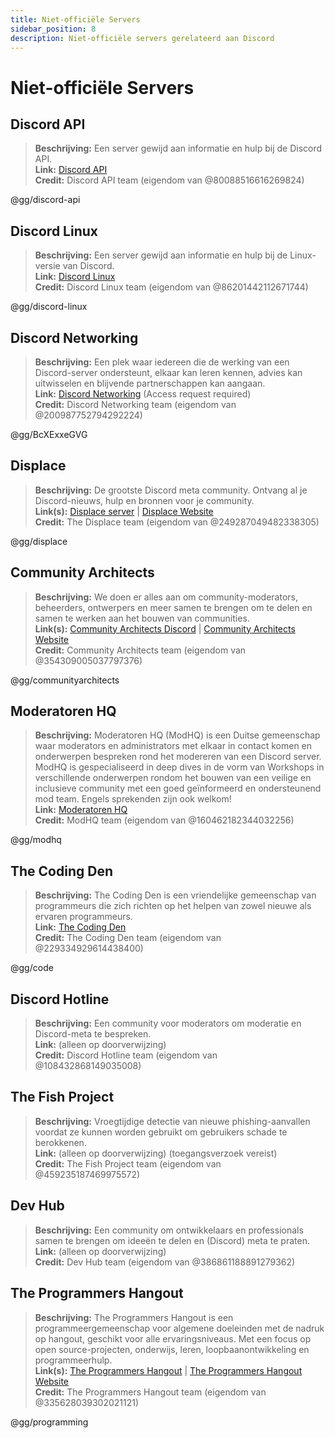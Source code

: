 ```yaml
---
title: Niet-officiële Servers
sidebar_position: 8
description: Niet-officiële servers gerelateerd aan Discord
---
```


# Niet-officiële Servers

## **Discord API**

> **Beschrijving:** Een server gewijd aan informatie en hulp bij de Discord API. <br/>
> **Link:** [Discord API](https://discord.gg/discord-api) <br/>
> **Credit:** Discord API team (eigendom van @80088516616269824)

@gg/discord-api

## **Discord Linux**

> **Beschrijving:** Een server gewijd aan informatie en hulp bij de Linux-versie van Discord. <br/>
> **Link:** [Discord Linux](https://discord.gg/discord-linux) <br/>
> **Credit:** Discord Linux team (eigendom van @86201442112671744)

@gg/discord-linux

## **Discord Networking**

> **Beschrijving:** Een plek waar iedereen die de werking van een Discord-server ondersteunt, elkaar kan leren kennen, advies kan uitwisselen en blijvende partnerschappen kan aangaan. <br/>
> **Link:** [Discord Networking](https://discord.gg/BcXExxeGVG) (Access request required) <br/>
> **Credit:** Discord Networking team (eigendom van @200987752794292224)

@gg/BcXExxeGVG

## **Displace**

> **Beschrijving:** De grootste Discord meta community. Ontvang al je Discord-nieuws, hulp en bronnen voor je community. <br/>
> **Link(s):** [Displace server](https://discord.gg/displace) | [Displace Website](https://dat.place/) <br/>
> **Credit:** The Displace team (eigendom van @249287049482338305)

@gg/displace

## **Community Architects**

> **Beschrijving:** We doen er alles aan om community-moderators, beheerders, ontwerpers en meer samen te brengen om te delen en samen te werken aan het bouwen van communities. <br/>
> **Link(s):** [Community Architects Discord](https://discord.gg/communityarchitects) | [Community Architects Website](https://communityarchitects.net) <br/>
> **Credit:** Community Architects team (eigendom van @354309005037797376)

@gg/communityarchitects

## **Moderatoren HQ**

> **Beschrijving:** Moderatoren HQ (ModHQ) is een Duitse gemeenschap waar moderators en administrators met elkaar in contact komen en onderwerpen bespreken rond het modereren van een Discord server. ModHQ is gespecialiseerd in deep dives in de vorm van Workshops in verschillende onderwerpen rondom het bouwen van een veilige en inclusieve community met een goed geïnformeerd en ondersteunend mod team. Engels sprekenden zijn ook welkom! <br/>
> **Link:** [Moderatoren HQ](https://discord.gg/modhq) <br/>
> **Credit:** ModHQ team (eigendom van @160462182344032256)

@gg/modhq

## **The Coding Den**

> **Beschrijving:** The Coding Den is een vriendelijke gemeenschap van programmeurs die zich richten op het helpen van zowel nieuwe als ervaren programmeurs. <br/>
> **Link:** [The Coding Den](https://discord.gg/code) <br/>
> **Credit:** The Coding Den team (eigendom van @229334929614438400)

@gg/code

## **Discord Hotline**

> **Beschrijving:** Een community voor moderators om moderatie en Discord-meta te bespreken. <br/>
> **Link:** (alleen op doorverwijzing) <br/>
> **Credit:** Discord Hotline team (eigendom van @108432868149035008)

## **The Fish Project**

> **Beschrijving:** Vroegtijdige detectie van nieuwe phishing-aanvallen voordat ze kunnen worden gebruikt om gebruikers schade te berokkenen. <br/>
> **Link:** (alleen op doorverwijzing) (toegangsverzoek vereist) <br/>
> **Credit:** The Fish Project team (eigendom van @459235187469975572)

## **Dev Hub**

> **Beschrijving:** Een community om ontwikkelaars en professionals samen te brengen om ideeën te delen en (Discord) meta te praten. <br/>
> **Link:** (alleen op doorverwijzing) <br/>
> **Credit:** Dev Hub team (eigendom van @386861188891279362)

## **The Programmers Hangout**

> **Beschrijving:** The Programmers Hangout is een programmeergemeenschap voor algemene doeleinden met de nadruk op hangout, geschikt voor alle ervaringsniveaus. Met een focus op open source-projecten, onderwijs, leren, loopbaanontwikkeling en programmeerhulp. <br/>
> **Link(s):** [The Programmers Hangout](https://discord.gg/programming) | [The Programmers Hangout Website](https://theprogrammershangout.com/) <br/>
> **Credit:** The Programmers Hangout team (eigendom van @335628039302021121)

@gg/programming
